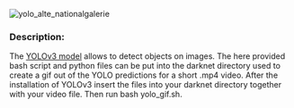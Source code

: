 ![yolo_alte_nationalgalerie](predictions.png)

### Description:
The [YOLOv3 model](https://pjreddie.com/darknet/yolo/) allows to detect objects on images.
The here provided bash script and python files can be put into the darknet directory used to create a gif out of the YOLO predictions for a short .mp4 video.
After the installation of YOLOv3 insert the files into your darknet directory together with your video file. Then run bash yolo_gif.sh. 
